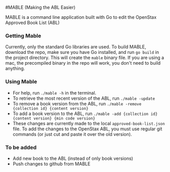 #MABLE (Making the ABL Easier)

MABLE is a command line application built with Go to edit the OpenStax Approved Book List (ABL)

### Getting Mable

Currently, only the standard Go libraries are used. To build MABLE, download the repo, make sure you have Go installed, and run `go build` in the project directory. This will create the `mable` binary file. If you are using a mac, the precompiled binary in the repo will work, you don't need to build anything.

### Using Mable

* For help, run `./mable -h` in the terminal.
* To retrieve the most recent version of the ABL, run `./mable -update`
* To remove a book version from the ABL, run `./mable -remove {collection id} {content version}`
* To add a book version to the ABL, run `./mable -add {collection id} {content version} {min code version}`
* These changes are currently made to the local `approved-book-list.json` file. To add the changes to the OpenStax ABL, you must use regular git commands (or just cut and paste it over the old version).

### To be added

* Add new book to the ABL (instead of only book versions)
* Push changes to github from MABLE

